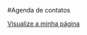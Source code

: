 #Agenda de contatos


<a href="https://agenda-de-contatos-henna.vercel.app/">Visualize a minha página</a>
